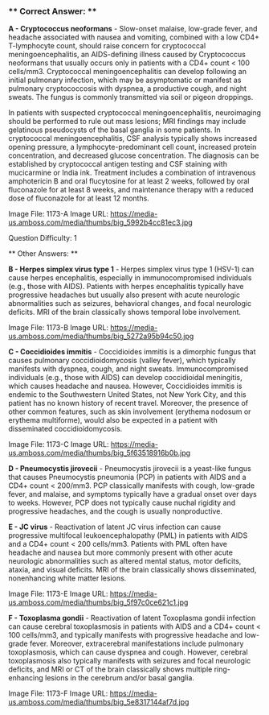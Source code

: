 ### ** Correct Answer: **

**A - Cryptococcus neoformans** - Slow-onset malaise, low-grade fever, and headache associated with nausea and vomiting, combined with a low CD4+ T-lymphocyte count, should raise concern for cryptococcal meningoencephalitis, an AIDS-defining illness caused by Cryptococcus neoformans that usually occurs only in patients with a CD4+ count < 100 cells/mm3. Cryptococcal meningoencephalitis can develop following an initial pulmonary infection, which may be asymptomatic or manifest as pulmonary cryptococcosis with dyspnea, a productive cough, and night sweats. The fungus is commonly transmitted via soil or pigeon droppings.

In patients with suspected cryptococcal meningoencephalitis, neuroimaging should be performed to rule out mass lesions; MRI findings may include gelatinous pseudocysts of the basal ganglia in some patients. In cryptococcal meningoencephalitis, CSF analysis typically shows increased opening pressure, a lymphocyte-predominant cell count, increased protein concentration, and decreased glucose concentration. The diagnosis can be established by cryptococcal antigen testing and CSF staining with mucicarmine or India ink. Treatment includes a combination of intravenous amphotericin B and oral flucytosine for at least 2 weeks, followed by oral fluconazole for at least 8 weeks, and maintenance therapy with a reduced dose of fluconazole for at least 12 months.

Image File: 1173-A
Image URL: https://media-us.amboss.com/media/thumbs/big_5992b4cc81ec3.jpg

Question Difficulty: 1

** Other Answers: **

**B - Herpes simplex virus type 1** - Herpes simplex virus type 1 (HSV-1) can cause herpes encephalitis, especially in immunocompromised individuals (e.g., those with AIDS). Patients with herpes encephalitis typically have progressive headaches but usually also present with acute neurologic abnormalities such as seizures, behavioral changes, and focal neurologic deficits. MRI of the brain classically shows temporal lobe involvement.

Image File: 1173-B
Image URL: https://media-us.amboss.com/media/thumbs/big_5272a95b94c50.jpg

**C - Coccidioides immitis** - Coccidioides immitis is a dimorphic fungus that causes pulmonary coccidioidomycosis (valley fever), which typically manifests with dyspnea, cough, and night sweats. Immunocompromised individuals (e.g., those with AIDS) can develop coccidioidal meningitis, which causes headache and nausea. However, Coccidioides immitis is endemic to the Southwestern United States, not New York City, and this patient has no known history of recent travel. Moreover, the presence of other common features, such as skin involvement (erythema nodosum or erythema multiforme), would also be expected in a patient with disseminated coccidioidomycosis.

Image File: 1173-C
Image URL: https://media-us.amboss.com/media/thumbs/big_5f63518916b0b.jpg

**D - Pneumocystis jirovecii** - Pneumocystis jirovecii is a yeast-like fungus that causes Pneumocystis pneumonia (PCP) in patients with AIDS and a CD4+ count < 200/mm3. PCP classically manifests with cough, low-grade fever, and malaise, and symptoms typically have a gradual onset over days to weeks. However, PCP does not typically cause nuchal rigidity and progressive headaches, and the cough is usually nonproductive.

**E - JC virus** - Reactivation of latent JC virus infection can cause progressive multifocal leukoencephalopathy (PML) in patients with AIDS and a CD4+ count < 200 cells/mm3. Patients with PML often have headache and nausea but more commonly present with other acute neurologic abnormalities such as altered mental status, motor deficits, ataxia, and visual deficits. MRI of the brain classically shows disseminated, nonenhancing white matter lesions.

Image File: 1173-E
Image URL: https://media-us.amboss.com/media/thumbs/big_5f97c0ce621c1.jpg

**F - Toxoplasma gondii** - Reactivation of latent Toxoplasma gondii infection can cause cerebral toxoplasmosis in patients with AIDS and a CD4+ count < 100 cells/mm3, and typically manifests with progressive headache and low-grade fever. Moreover, extracerebral manifestations include pulmonary toxoplasmosis, which can cause dyspnea and cough. However, cerebral toxoplasmosis also typically manifests with seizures and focal neurologic deficits, and MRI or CT of the brain classically shows multiple ring-enhancing lesions in the cerebrum and/or basal ganglia.

Image File: 1173-F
Image URL: https://media-us.amboss.com/media/thumbs/big_5e8317144af7d.jpg

